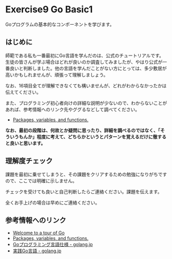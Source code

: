 # Exercise9 Go Basic1

Goプログラムの基本的なコンポーネントを学びます。

## はじめに

師範である私も一番最初にGo言語を学んだのは、公式のチュートリアルです。生徒の皆さんが学ぶ場合はどれが良いのか調査してみましたが、やはり公式が一番良いと判断しました。他の言語を学んだことがない方にとっては、多少敷居が高いかもしれませんが、頑張って理解しましょう。

なお、16項目全てが理解できなくても構いませんが、どれがわからなかったかは伝えてください。

また、プログラミング初心者向けの詳細な説明が少ないので、わからないことがあれば、参考情報へのリンク先やググるなどして調べてください。

- [Packages, variables, and functions.](https://go-tour-jp.appspot.com/basics/1)

**なお、最初の段階は、何故とか疑問に思ったり、詳細を調べるのではなく、「そういうもんか」程度に考えて、どちらかというとパターンを覚えるだけに徹すると良いと思います。**

## 理解度チェック

課題を最初に乗せてしまうと、その課題をクリアするための勉強になりがちですので、ここでは明確に示しません。

チェックを受けても良いと自己判断したらご連絡ください。課題を伝えます。

全くお手上げの場合は早めにご連絡ください。


## 参考情報へのリンク

- [Welcome to a tour of Go](https://go-tour-jp.appspot.com/list)
- [Packages, variables, and functions.](https://go-tour-jp.appspot.com/basics/1)
- [Goプログラミング言語仕様 - golang.jp](http://golang.jp/go_spec)
- [実践Go言語 - golang.jp](http://golang.jp/effective_go)
